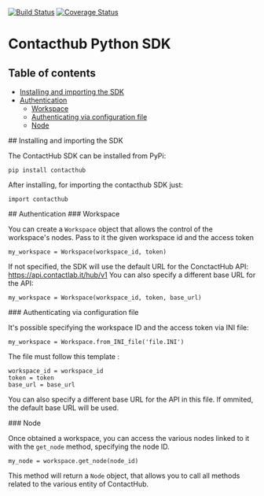 [![Build Status](https://travis-ci.org/axant/contacthub-sdk-python.svg?branch=master)](https://travis-ci.org/axant/contacthub-sdk-python) [![Coverage Status](https://coveralls.io/repos/github/axant/contacthub-sdk-python/badge.svg)](https://coveralls.io/github/axant/contacthub-sdk-python)

# Contacthub Python SDK

## Table of contents

-   [Installing and importing the SDK](#installing)
-   [Authentication](#authentication)
    -   [Workspace](#workspace)
	-   [Authenticating via configuration file](#authviaconfig)
	-   [Node](#node)

<a name="installing"/>
## Installing and importing the SDK

The ContactHub SDK can be installed from PyPi:

```
pip install contacthub
```
After installing, for importing the contacthub SDK just:

```
import contacthub
```

<a name="authentication"/>
## Authentication

<a name="workspace"/>
### Workspace

You can create a `Workspace` object that allows the control of the workspace's nodes. Pass to it the given workspace id and the access token

```
my_workspace = Workspace(workspace_id, token)
```

If not specified, the SDK will use the default URL for the ConctactHub API: https://api.contactlab.it/hub/v1
You can also specify a different base URL for the API:

```
my_workspace = Workspace(workspace_id, token, base_url)
```
<a name="authviaconfig"/>
### Authenticating via configuration file

It's possible specifying the workspace ID and the access token via INI file:

```
my_workspace = Workspace.from_INI_file('file.INI')
```

The file must follow this template :
```
workspace_id = workspace_id
token = token
base_url = base_url
```

You can also specify a different base URL for the API in this file. If ommited, the default base URL will be used.

<a name="node"/>
### Node

Once obtained a workspace, you can access the various nodes linked to it with the `get_node` method, specifying the node ID. 

```
my_node = workspace.get_node(node_id)
```

This method will return a `Node` object, that allows you to call all methods related to the various entity of ContactHub.